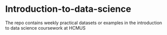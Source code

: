 # Introduction-to-data-science
The repo contains weekly practical datasets or examples in the introduction to data science coursework at HCMUS
